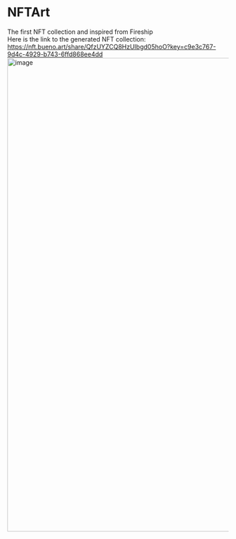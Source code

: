 # NFTArt
The first NFT collection and inspired from Fireship <br>
Here is the link to the generated NFT collection: https://nft.bueno.art/share/QfzUYZCQ8HzUIbgd05hoO?key=c9e3c767-9d4c-4929-b743-6ffd868ee4dd
<img width="1077" alt="image" src="https://github.com/BlairLi/NFTArt/assets/37723492/c89f5f5e-2c0e-4e57-b12a-53f64f48bd9d">
